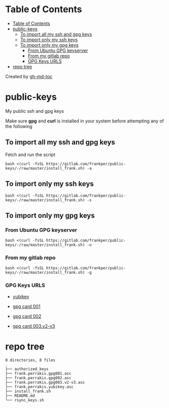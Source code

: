 Table of Contents
=================

* [Table of Contents](#table-of-contents)
* [public-keys](#public-keys)
   * [To import all my ssh and gpg keys](#to-import-all-my-ssh-and-gpg-keys)
   * [To import only my ssh keys](#to-import-only-my-ssh-keys)
   * [To import only my gpg keys](#to-import-only-my-gpg-keys)
      * [From Ubuntu GPG keyserver](#from-ubuntu-gpg-keyserver)
      * [From my gitlab repo](#from-my-gitlab-repo)
      * [GPG Keys URLS](#gpg-keys-urls)
* [repo tree](#repo-tree)

Created by [gh-md-toc](https://github.com/ekalinin/github-markdown-toc)
# public-keys
My public ssh and gpg keys 

Make sure **gpg** and **curl** is installed in your system before attempting any of the following 

## To import all my ssh and gpg keys
Fetch and run the script 
```shell
bash <(curl -fsSL https://gitlab.com/frankper/public-keys/-/raw/master/install_frank.sh) -a
```
## To import only my ssh keys
```shell
bash <(curl -fsSL https://gitlab.com/frankper/public-keys/-/raw/master/install_frank.sh) -s 
```
## To import only my gpg keys
### From Ubuntu GPG keyserver
```shell
bash <(curl -fsSL https://gitlab.com/frankper/public-keys/-/raw/master/install_frank.sh) -u
```
### From my gitlab repo
```shell
bash <(curl -fsSL https://gitlab.com/frankper/public-keys/-/raw/master/install_frank.sh) -g
```
### GPG Keys URLS
* [yubikey](https://keyserver.ubuntu.com/pks/lookup?op=get&search=0xa59e931a849979fc)

* [gpg card 001](https://keyserver.ubuntu.com/pks/lookup?op=get&search=0x5faddad63d31b26a)

* [gpg card 002](https://keyserver.ubuntu.com/pks/lookup?op=get&search=0x1e81e951285219b0)

* [gpg card 003.v2-v3](https://keyserver.ubuntu.com/pks/lookup?op=get&search=0x1ebbdb2a2fe0dc7d)
# repo tree
```shell
0 directories, 8 files
.
├── authorized_keys
├── frank.perrakis.gpg001.asc
├── frank.perrakis.gpg002.asc
├── frank.perrakis.gpg003.v2-v3.asc
├── frank.perrakis.yubikey.asc
├── install_frank.sh
├── README.md
└── rsync_keys.sh
```